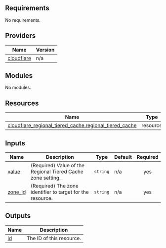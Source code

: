 <!-- BEGIN_TF_DOCS -->
## Requirements

No requirements.

## Providers

| Name | Version |
|------|---------|
| <a name="provider_cloudflare"></a> [cloudflare](#provider\_cloudflare) | n/a |

## Modules

No modules.

## Resources

| Name | Type |
|------|------|
| [cloudflare_regional_tiered_cache.regional_tiered_cache](https://registry.terraform.io/providers/hashicorp/cloudflare/latest/docs/resources/regional_tiered_cache) | resource |

## Inputs

| Name | Description | Type | Default | Required |
|------|-------------|------|---------|:--------:|
| <a name="input_value"></a> [value](#input\_value) | (Required) Value of the Regional Tiered Cache zone setting. | `string` | n/a | yes |
| <a name="input_zone_id"></a> [zone\_id](#input\_zone\_id) | (Required) The zone identifier to target for the resource. | `string` | n/a | yes |

## Outputs

| Name | Description |
|------|-------------|
| <a name="output_id"></a> [id](#output\_id) | The ID of this resource. |
<!-- END_TF_DOCS -->